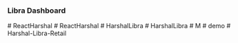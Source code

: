 ### Libra Dashboard
#   R e a c t H a r s h a l  
 #   R e a c t H a r s h a l  
 #   H a r s h a l L i b r a  
 #   H a r s h a l L i b r a  
 #   M  
 #   d e m o  
 #   H a r s h a l - L i b r a - R e t a i l  
 